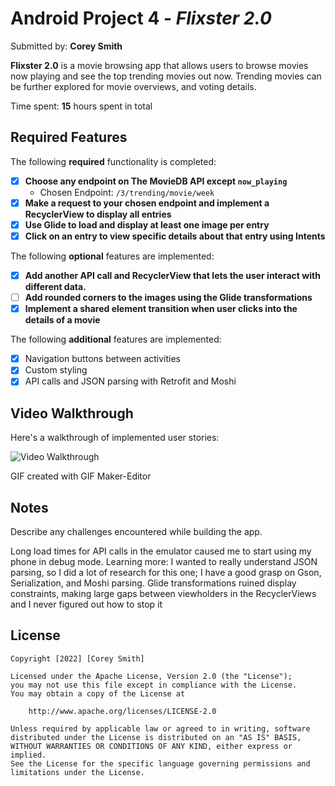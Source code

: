 # Android Project 4 - *Flixster 2.0*

Submitted by: **Corey Smith**

**Flixster 2.0** is a movie browsing app that allows users to browse movies now playing and see the top trending movies out now.
Trending movies can be further explored for movie overviews, and voting details.

Time spent: **15** hours spent in total

## Required Features

The following **required** functionality is completed:

- [x] **Choose any endpoint on The MovieDB API except `now_playing`**
  - Chosen Endpoint: `/3/trending/movie/week`
- [x] **Make a request to your chosen endpoint and implement a RecyclerView to display all entries**
- [x] **Use Glide to load and display at least one image per entry**
- [x] **Click on an entry to view specific details about that entry using Intents**

The following **optional** features are implemented:

- [x] **Add another API call and RecyclerView that lets the user interact with different data.** 
- [ ] **Add rounded corners to the images using the Glide transformations**
- [x] **Implement a shared element transition when user clicks into the details of a movie**

The following **additional** features are implemented:

- [x] Navigation buttons between activities
- [x] Custom styling
- [x] API calls and JSON parsing with Retrofit and Moshi

## Video Walkthrough

Here's a walkthrough of implemented user stories:

<img src='hAppWalkthrough.gif' title='Video Walkthrough' width='' alt='Video Walkthrough' />


GIF created with GIF Maker-Editor 

## Notes

Describe any challenges encountered while building the app.

Long load times for API calls in the emulator caused me to start using my phone in debug mode.
Learning more: I wanted to really understand JSON parsing, so I did a lot of research for this one;
I have a good grasp on Gson, Serialization, and Moshi parsing.
Glide transformations ruined display constraints, making large gaps between viewholders in the RecyclerViews and I never figured out how to stop it

## License

    Copyright [2022] [Corey Smith]

    Licensed under the Apache License, Version 2.0 (the "License");
    you may not use this file except in compliance with the License.
    You may obtain a copy of the License at

        http://www.apache.org/licenses/LICENSE-2.0

    Unless required by applicable law or agreed to in writing, software
    distributed under the License is distributed on an "AS IS" BASIS,
    WITHOUT WARRANTIES OR CONDITIONS OF ANY KIND, either express or implied.
    See the License for the specific language governing permissions and
    limitations under the License.
